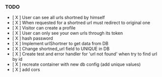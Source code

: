 ### TODO
- [ X ] User can see all urls shortned by himself
- [ X ] When requested for a shortned url must redirect to original one
- [ X ] Visitor can create a profile
- [ X ] User can only see your own urls through its token
- [ X ] hash password
- [ X ] Implement urlShortner to get data from DB
- [ X ] Change shortned_url field to UNIQUE in DB
- [ X ] Create test and error handler for 'url not found' when try to find url by id
- [ X ] recreate container with new db config (add unique values)
- [ X ] add cors